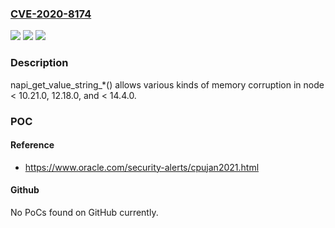 ### [CVE-2020-8174](https://cve.mitre.org/cgi-bin/cvename.cgi?name=CVE-2020-8174)
![](https://img.shields.io/static/v1?label=Product&message=https%3A%2F%2Fgithub.com%2Fnodejs%2Fnode&color=blue)
![](https://img.shields.io/static/v1?label=Version&message=n%2Fa&color=blue)
![](https://img.shields.io/static/v1?label=Vulnerability&message=Memory%20Corruption%20-%20Generic%20(CWE-119)&color=brighgreen)

### Description

napi_get_value_string_*() allows various kinds of memory corruption in node < 10.21.0, 12.18.0, and < 14.4.0.

### POC

#### Reference
- https://www.oracle.com/security-alerts/cpujan2021.html

#### Github
No PoCs found on GitHub currently.

